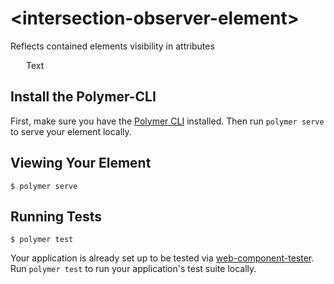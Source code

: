 # \<intersection-observer-element\>

Reflects contained elements visibility in attributes

<!-- START-HIDDEN-SECTION: Add imports and styling here. -->
<script src="../webcomponentsjs/webcomponents-lite.js"></script>
<link rel="import" href="intersection-observer-element.html">
<!-- END-HIDDEN-SECTION: Add the visible part of the demo below. -->
<style>
    intersection-observer-element {
        transition: background-color 1s;

        min-height: 50px;
        max-height: 50px;

        text-align: center;

        margin: 25px;
    }

    intersection-observer-element[visible] {
        background-color: lightblue;
    }
</style>

<intersection-observer-element>
    <span>Text</span>
</intersection-observer-element>

## Install the Polymer-CLI

First, make sure you have the [Polymer CLI](https://www.npmjs.com/package/polymer-cli) installed. Then run `polymer serve` to serve your element locally.

## Viewing Your Element

```
$ polymer serve
```

## Running Tests

```
$ polymer test
```

Your application is already set up to be tested via [web-component-tester](https://github.com/Polymer/web-component-tester). Run `polymer test` to run your application's test suite locally.
